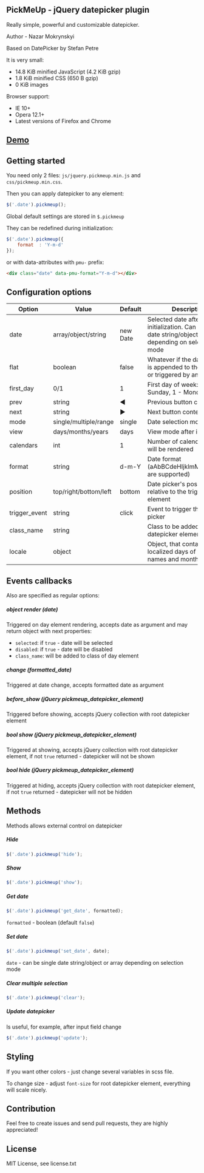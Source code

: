 ## PickMeUp - jQuery datepicker plugin

Really simple, powerful and customizable datepicker.

Author - Nazar Mokrynskyi

Based on DatePicker by Stefan Petre

It is very small:
* 14.8 KiB minified JavaScript (4.2 KiB gzip)
* 1.8 KiB minified CSS (650 B gzip)
* 0 KiB images

Browser support:
* IE 10+
* Opera 12.1+
* Latest versions of Firefox and Chrome

## [Demo](http://nazar-pc.github.io/PickMeUp)

## Getting started
You need only 2 files: `js/jquery.pickmeup.min.js` and `css/pickmeup.min.css`.

Then you can apply datepicker to any element:
```javascript
$('.date').pickmeup();
```
Global default settings are stored in `$.pickmeup`

They can be redefined during initialization:
```javascript
$('.date').pickmeup({
	format	: 'Y-m-d'
});
```

or with data-attributes with `pmu-` prefix:
```html
<div class="date" data-pmu-format="Y-m-d"></div>
```

## Configuration options
| Option        | Value                 | Default  | Description                                                                                               |
|---------------|-----------------------|----------|-----------------------------------------------------------------------------------------------------------|
| date          | array/object/string   | new Date | Selected date after initialization. Can be single date string/object or array depending on selection mode |
| flat          | boolean               | false    | Whatever if the date picker is appended to the element or triggered by an event                           |
| first_day     | 0/1                   | 1        | First day of week: 0 - Sunday, 1 - Monday                                                                 |
| prev          | string                | &#9664;  | Previous button content                                                                                   |
| next          | string                | &#9654;  | Next button content                                                                                       |
| mode          | single/multiple/range | single   | Date selection mode                                                                                       |
| view          | days/months/years     | days     | View mode after initialization                                                                            |
| calendars     | int                   | 1        | Number of calendars, that will be rendered                                                                |
| format        | string                | d-m-Y    | Date format (aAbBCdeHIjklmMpPsSuwyY are supported)                                                        |
| position      | top/right/bottom/left | bottom   | Date picker's position relative to the triggered element                                                  |
| trigger_event | string                | click    | Event to trigger the date picker                                                                          |
| class_name    | string                |          | Class to be added to root datepicker element                                                              |
| locale        | object                |          | Object, that contains localized days of week names and months                                             |

## Events callbacks
Also are specified as regular options:

##### object render (date)
Triggered on day element rendering, accepts date as argument and may return object with next properties:
* `selected`: if `true` - date will be selected
* `disabled`: if `true` - date will be disabled
* `class_name`: will be added to class of day element

##### change (formatted_date)
Triggered at date change, accepts formatted date as argument

##### before_show (jQuery pickmeup_datepicker_element)
Triggered before showing, accepts jQuery collection with root datepicker element

##### bool show (jQuery pickmeup_datepicker_element)
Triggered at showing, accepts jQuery collection with root datepicker element, if not `true` returned - datepicker will not be shown

##### bool hide (jQuery pickmeup_datepicker_element)
Triggered at hiding, accepts jQuery collection with root datepicker element, if not `true` returned - datepicker will not be hidden

## Methods
Methods allows external control on datepicker

##### Hide
```javascript
$('.date').pickmeup('hide');
```

##### Show
```javascript
$('.date').pickmeup('show');
```

##### Get date
```javascript
$('.date').pickmeup('get_date', formatted);
```
`formatted` - boolean (default `false`)

##### Set date
```javascript
$('.date').pickmeup('set_date', date);
```
`date` - can be single date string/object or array depending on selection mode

##### Clear multiple selection
```javascript
$('.date').pickmeup('clear');
```

##### Update datepicker
Is useful, for example, after input field change
```javascript
$('.date').pickmeup('update');
```

## Styling
If you want other colors - just change several variables in scss file.

To change size - adjust `font-size` for root datepicker element, everything will scale nicely.

## Contribution
Feel free to create issues and send pull requests, they are highly appreciated!

## License
MIT License, see license.txt